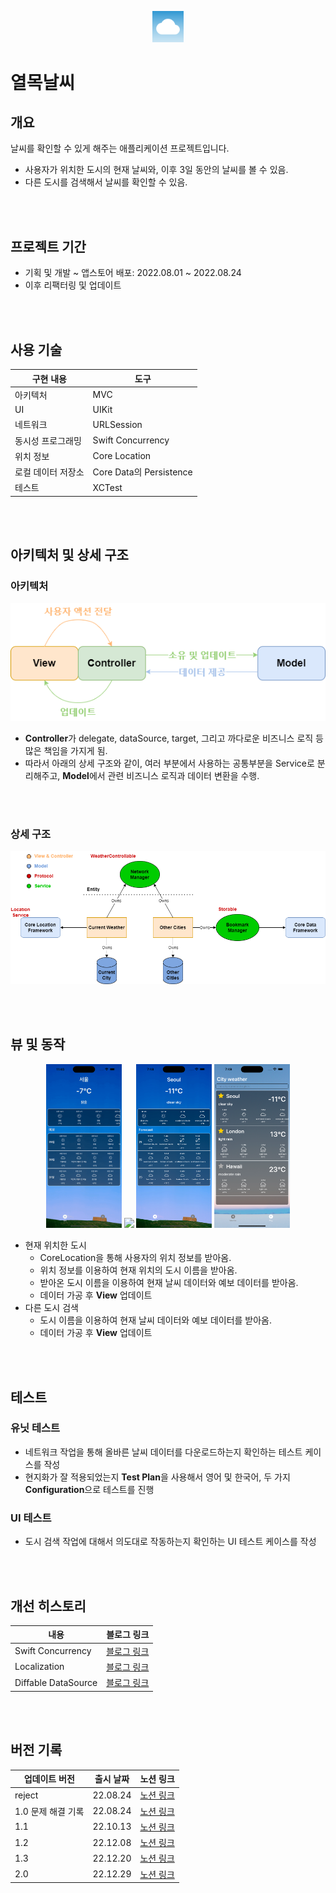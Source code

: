 <p align="center">
 <img src="/Document/AppIconImage/YeolmokWeatherIcon.png" width=10%>
</p>

# 열목날씨

## 개요
날씨를 확인할 수 있게 해주는 애플리케이션 프로젝트입니다. 
- 사용자가 위치한 도시의 현재 날씨와, 이후 3일 동안의 날씨를 볼 수 있음.
- 다른 도시를 검색해서 날씨를 확인할 수 있음.



<br></br>
## 프로젝트 기간
- 기획 및 개발 ~ 앱스토어 배포: 2022.08.01 ~ 2022.08.24
- 이후 리팩터링 및 업데이트


<br></br>
## 사용 기술
|구현 내용|도구|
|---|---|
|아키텍처|MVC|
|UI|UIKit|
|네트워크|URLSession|
|동시성 프로그래밍|Swift Concurrency|
|위치 정보|Core Location|
|로컬 데이터 저장소| Core Data의 Persistence|
|테스트|XCTest|



<br></br>
## 아키텍처 및 상세 구조
### 아키텍처
<p align="center">
 <img src="/Document/Images/mvc.png">
</p>

- **Controller**가 delegate, dataSource, target, 그리고 까다로운 비즈니스 로직 등 많은 책임을 가지게 됨. 
- 따라서 아래의 상세 구조와 같이, 여러 부분에서 사용하는 공통부분을 Service로 분리해주고, **Model**에서 관련 비즈니스 로직과 데이터 변환을 수행.


<br></br>
### 상세 구조
 <p align="center">
  <img src="/Document/Images/DetailedStructure.png">
 </p>


<br></br>
## 뷰 및 동작
<p align="center">
 <img src="/Document/SimulatorRecording/1.3/Simulator Recording ver2.0.gif" width="24%">
 <img src="/Document/Images/snow.png" width="24%">
 <img src="/Document/PreviewImage/1.3/6.7/6.7_3.png" width="24%">
 <img src="/Document/PreviewImage/1.3/6.7/6.7_4.png" width="24%">
</p>

* 현재 위치한 도시
  - CoreLocation을 통해 사용자의 위치 정보를 받아옴.
  - 위치 정보를 이용하여 현재 위치의 도시 이름을 받아옴.
  - 받아온 도시 이름을 이용하여 현재 날씨 데이터와 예보 데이터를 받아옴.
  - 데이터 가공 후 **View** 업데이트
* 다른 도시 검색 
  - 도시 이름을 이용하여 현재 날씨 데이터와 예보 데이터를 받아옴.
  - 데이터 가공 후 **View** 업데이트



<br></br>
## 테스트

### 유닛 테스트
- 네트워크 작업을 통해 올바른 날씨 데이터를 다운로드하는지 확인하는 테스트 케이스를 작성
- 현지화가 잘 적용되었는지 **Test Plan**을 사용해서 영어 및 한국어, 두 가지 **Configuration**으로 테스트를 진행

### UI 테스트
- 도시 검색 작업에 대해서 의도대로 작동하는지 확인하는 UI 테스트 케이스를 작성



<br></br>
## 개선 히스토리
|내용|블로그 링크|
|---|---|
|Swift Concurrency|[블로그 링크](https://yeolmok.tistory.com/3)|
|Localization|[블로그 링크](https://yeolmok.tistory.com/6)|
|Diffable DataSource|[블로그 링크](https://yeolmok.tistory.com/7)|



<br></br>
## 버전 기록
|업데이트 버전|출시 날짜|노션 링크|
|---|---|---|
|reject|22.08.24|[노션 링크](https://delirious-podium-f4f.notion.site/reject-451dca846185403f87665798fbf3a2af)|
|1.0 문제 해결 기록|22.08.24|[노션 링크](https://delirious-podium-f4f.notion.site/1-0-664236726f244c148f5514b948b3be97)|
|1.1|22.10.13|[노션 링크](https://delirious-podium-f4f.notion.site/1-1-654d10b917d44591a9ba2457099f31db)|
|1.2|22.12.08|[노션 링크](https://delirious-podium-f4f.notion.site/1-2-e70f0e726ba44e98b8edd4f1de6c32c7)|
|1.3|22.12.20|[노션 링크](https://delirious-podium-f4f.notion.site/1-3-18276131434c44138bd870aecbacb943)|
|2.0|22.12.29|[노션 링크](https://delirious-podium-f4f.notion.site/2-0-905fe82ae0914820bde638ba21f46c94)|
</p>
